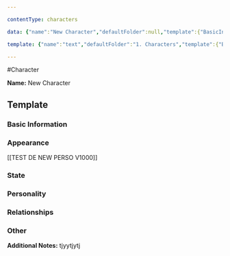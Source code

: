 ```yaml
---

contentType: characters

data: {"name":"New Character","defaultFolder":null,"template":{"BasicInformation":{"FullName":null,"Age":null,"Occupation":null,"Background":null},"Appearance":{"Build":null,"Description":null,"Accessories":null},"State":{"Dead":null,"Injured":null},"Personality":{"GeneralTraits":null,"Strengths":null,"Weaknesses":null},"Relationships":{"Family":null,"FriendsAndAllies":null,"EnemiesAndRivals":null,"RomanticInterests":null},"Other":{"Belongings":null,"AdditionalNotes":"tjyytjytj"}}}

template: {"name":"text","defaultFolder":"1. Characters","template":{"BasicInformation":{"FullName":"text","Age":"text","Occupation":"text","Background":"textarea"},"Appearance":{"Build":"text","Description":"textarea","Accessories":"text"},"State":{"Dead":"boolean","Injured":"boolean"},"Personality":{"GeneralTraits":"","Strengths":"array:text","Weaknesses":"array:text"},"Relationships":{"Family":"array:text","FriendsAndAllies":"array:textarea","EnemiesAndRivals":"array:text","RomanticInterests":"array:text"},"Other":{"Belongings":"array:text","AdditionalNotes":"textarea"}}}

---
```


#Character

**Name:** New Character 
## Template
### Basic Information

### Appearance

[[TEST DE NEW PERSO V1000]]

### State

### Personality

### Relationships

### Other
**Additional Notes:** tjyytjytj 


